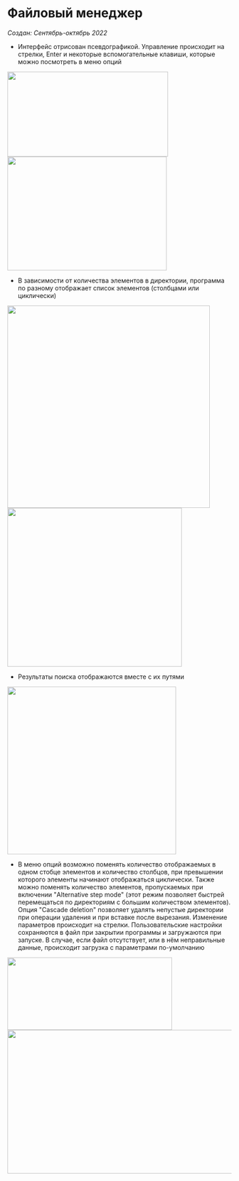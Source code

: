 # Файловый менеджер

*Создан: Сентябрь-октябрь 2022*

* Интерфейс отрисован псевдографикой. Управление происходит на стрелки, Enter и некоторые вспомогательные клавиши, которые можно посмотреть в меню опций

<!-- ![Menu 1](https://user-images.githubusercontent.com/104451273/202238312-ebdc0d4f-106b-4f8a-b434-b792d2168613.png) 481x255-->
<!-- ![Menu 2](https://user-images.githubusercontent.com/104451273/202238316-a4982e45-1ecf-4e1c-94bc-2deb29b9f31b.png) 477x341-->
<img src="https://user-images.githubusercontent.com/104451273/202238312-ebdc0d4f-106b-4f8a-b434-b792d2168613.png" width="361" height="191" />
<img src="https://user-images.githubusercontent.com/104451273/202238316-a4982e45-1ecf-4e1c-94bc-2deb29b9f31b.png" width="358" height="256" />

* В зависимости от количества элементов в директории, программа по разному отображает список элементов (столбцами или циклически)

<!-- ![Folder](https://user-images.githubusercontent.com/104451273/202238302-716b10c2-3db9-4eab-9a54-e46addda0648.png) 607x606-->
<!-- ![Large folder](https://user-images.githubusercontent.com/104451273/202238310-95a73aff-0583-4397-b9a2-83872f856b2f.png) 523x476-->
<img src="https://user-images.githubusercontent.com/104451273/202238302-716b10c2-3db9-4eab-9a54-e46addda0648.png" width="455" height="455" />
<img src="https://user-images.githubusercontent.com/104451273/202238310-95a73aff-0583-4397-b9a2-83872f856b2f.png" width="392" height="357" />

* Результаты поиска отображаются вместе с их путями

<!-- ![Search](https://user-images.githubusercontent.com/104451273/202238326-80548112-056d-47a6-a9cf-16b037cd8c4f.png) 505x503-->
<img src="https://user-images.githubusercontent.com/104451273/202238326-80548112-056d-47a6-a9cf-16b037cd8c4f.png" width="379" height="377" />

* В меню опций возможно поменять количество отображаемых в одном стобце элементов и количество столбцов, при превышении которого элементы начинают отображаться циклически. Также можно поменять количество элементов, пропускаемых при включении "Alternative step mode" (этот режим позволяет быстрей перемещаться по директориям с большим количеством элементов). Опция "Cascade deletion" позволяет удалять непустые директории при операции удаления и при вставке после вырезания. Изменение параметров происходит на стрелки. Пользовательские настройки сохраняются в файл при закрытии программы и загружаются при запуске. В случае, если файл отсутствует, или в нём неправильные данные, происходит загрузка с параметрами по-умолчанию

<!-- ![Options 1](https://user-images.githubusercontent.com/104451273/202238319-196fca59-5f9e-48b3-988c-dba9b67df1d6.png) 493x217-->
<!-- ![Options 2](https://user-images.githubusercontent.com/104451273/202238324-9fe30ec3-cb40-431d-8077-22b06133dbe8.png) 748x431-->
<img src="https://user-images.githubusercontent.com/104451273/202238319-196fca59-5f9e-48b3-988c-dba9b67df1d6.png" width="370" height="163" />
<img src="https://user-images.githubusercontent.com/104451273/202238324-9fe30ec3-cb40-431d-8077-22b06133dbe8.png" width="561" height="323" />

